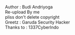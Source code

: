 Author : Budi Andriyoga <br>
Re-upload By me <br>
pliss don't delete copyright <br>
Greetz : Garuda Security Hacker <br>
Thanks to : 1337CyberIndo <br>
